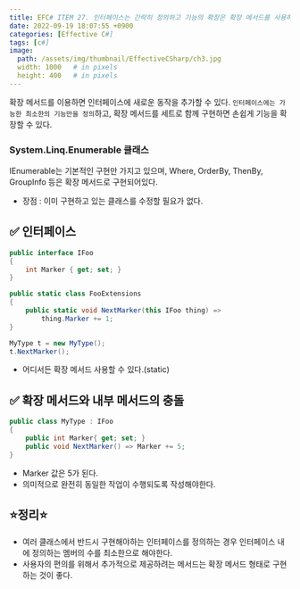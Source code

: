 ```yaml
---
title: EFC# ITEM 27. 인터페이스는 간략히 정의하고 기능의 확장은 확장 메서드를 사용하라.
date: 2022-09-19 18:07:55 +0900
categories: [Effective C#]
tags: [c#]
image:
  path: /assets/img/thumbnail/EffectiveCSharp/ch3.jpg
  width: 1000   # in pixels
  height: 400   # in pixels
---
```


확장 메서드를 이용하면 인터페이스에 새로운 동작을 추가할 수 있다. `인터페이스에는 가능한 최소한의 기능만을 정의`하고, 확장 메서드를 세트로 함께 구현하면 손쉽게 기능을 확장할 수 있다.

### System.Linq.Enumerable 클래스
IEnumerable<T>는 기본적인 구현만 가지고 있으며, Where, OrderBy, ThenBy, GroupInfo 등은 확장 메서드로 구현되어있다.
- 장점 : 이미 구현하고 있는 클래스를 수정할 필요가 없다.

## ✅ 인터페이스
```csharp
public interface IFoo
{
    int Marker { get; set; }
}

public static class FooExtensions
{
    public static void NextMarker(this IFoo thing) =>
        thing.Marker += 1;
}

MyType t = new MyType();
t.NextMarker();
```
- 어디서든 확장 메서드 사용할 수 있다.(static)

## ✅ 확장 메서드와 내부 메서드의 충돌
```csharp
public class MyType : IFoo
{
    public int Marker{ get; set; }
    public void NextMarker() => Marker += 5;
}
```
- Marker 값은 5가 된다.
- 의미적으로 완전히 동일한 작업이 수행되도록 작성해야한다.

## ⭐정리⭐
- 여러 클래스에서 반드시 구현해야하는 인터페이스를 정의하는 경우 인터페이스 내에 정의하는 멤버의 수를 최소한으로 해야한다.
- 사용자의 편의를 위해서 추가적으로 제공하려는 메서드는 확장 메서드 형태로 구현하는 것이 좋다.
